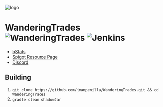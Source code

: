 ![logo](https://i.imgur.com/Ph27d08.png)
# WanderingTrades ![WanderingTrades](https://github.com/jmanpenilla/WanderingTrades/workflows/WanderingTrades/badge.svg?branch=master) ![Jenkins](https://img.shields.io/jenkins/build?jobUrl=https%3A%2F%2Fjenkins.jpenilla.xyz%2Fjob%2FWanderingTrades%2F&label=Jenkins)
* [bStats](https://bstats.org/plugin/bukkit/WanderingTrades/7597)
* [Spigot Resource Page](https://www.spigotmc.org/resources/wanderingtrades.79068/)
* [Discord](https://discord.gg/g7CZdxt)


## Building

1. ``git clone https://github.com/jmanpenilla/WanderingTrades.git && cd WanderingTrades``
2. ``gradle clean shadowJar``
